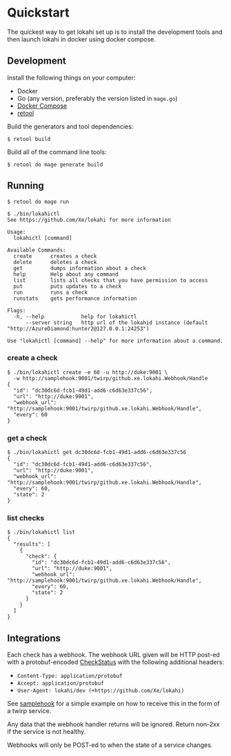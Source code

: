 # Quickstart

The quickest way to get lokahi set up is to install the development tools and
then launch lokahi in docker using docker compose.

## Development

Install the following things on your computer:
 - Docker
 - Go (any version, preferably the version listed in `mage.go`)
 - [Docker Compose](https://docs.docker.com/compose/install/)
 - [retool](https://github.com/twitchtv/retool)

Build the generators and tool dependencies:

```console
$ retool build
```

Build all of the command line tools:

```console
$ retool do mage generate build
```

## Running

```console
$ retool do mage run
```

```console
$ ./bin/lokahictl
See https://github.com/Xe/lokahi for more information

Usage:
  lokahictl [command]

Available Commands:
  create      creates a check
  delete      deletes a check
  get         dumps information about a check
  help        Help about any command
  list        lists all checks that you have permission to access
  put         puts updates to a check
  run         runs a check
  runstats    gets performance information

Flags:
  -h, --help            help for lokahictl
      --server string   http url of the lokahid instance (default "http://AzureDiamond:hunter2@127.0.0.1:24253")

Use "lokahictl [command] --help" for more information about a command.
```

### create a check

```console
$ ./bin/lokahictl create -e 60 -u http://duke:9001 \
  -w http://samplehook:9001/twirp/github.xe.lokahi.Webhook/Handle
{
  "id": "dc30dc6d-fcb1-49d1-add6-c6d63e337c56",
  "url": "http://duke:9001",
  "webhook_url": "http://samplehook:9001/twirp/github.xe.lokahi.Webhook/Handle",
  "every": 60
}
```

### get a check

```console
$ ./bin/lokahictl get dc30dc6d-fcb1-49d1-add6-c6d63e337c56
{
  "id": "dc30dc6d-fcb1-49d1-add6-c6d63e337c56",
  "url": "http://duke:9001",
  "webhook_url": "http://samplehook:9001/twirp/github.xe.lokahi.Webhook/Handle",
  "every": 60,
  "state": 2
}
```

### list checks

```console
$ ./bin/lokahictl list
{
  "results": [
    {
      "check": {
        "id": "dc30dc6d-fcb1-49d1-add6-c6d63e337c56",
        "url": "http://duke:9001",
        "webhook_url": "http://samplehook:9001/twirp/github.xe.lokahi.Webhook/Handle",
        "every": 60,
        "state": 2
      }
    }
  ]
}
```

## Integrations

Each check has a webhook. The webhook URL given will be HTTP post-ed with a
protobuf-encoded [CheckStatus](https://github.com/Xe/lokahi/blob/master/rpc/lokahi/lokahi.proto#L83)
with the following additional headers:
- `Content-Type: application/protobuf`
- `Accept: application/protobuf`
- `User-Agent: lokahi/dev (+https://github.com/Xe/lokahi)`

See [samplehook](https://github.com/Xe/lokahi/blob/master/cmd/sample_hook/main.go) 
for a simple example on how to receive this in the form of a twirp service.

Any data that the webhook handler returns will be ignored. Return non-2xx if
the service is not healthy.

Webhooks will only be POST-ed to when the state of a service changes.
